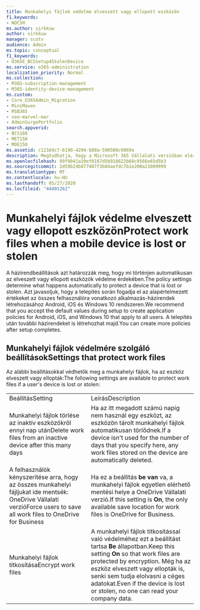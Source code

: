 ```yaml
---
title: Munkahelyi fájlok védelme elveszett vagy ellopott eszközön
f1.keywords:
- NOCSH
ms.author: sirkkuw
author: sirkkuw
manager: scotv
audience: Admin
ms.topic: conceptual
f1_keywords:
- O365E_BCSSetup4StolenDevice
ms.service: o365-administration
localization_priority: Normal
ms.collection:
- M365-subscription-management
- M365-identity-device-management
ms.custom:
- Core_O365Admin_Migration
- MiniMaven
- MSB365
- seo-marvel-mar
- AdminSurgePortfolio
search.appverid:
- BCS160
- MET150
- MOE150
ms.assetid: c12164c7-6190-4294-b88a-590580c9869a
description: Megtudhatja, hogy a Microsoft 365 Vállalati verzióban elérhető beállítások hogyan védik a munkahelyi fájlokat, ha egy felhasználó eszköze elveszett vagy ellopták.
ms.openlocfilehash: 89f9041a39ef0167d5b918622b68c9566e65d5b3
ms.sourcegitcommit: 2d59b24b877487f3b84aefdc7b1e200a21009999
ms.translationtype: MT
ms.contentlocale: hu-HU
ms.lasthandoff: 05/27/2020
ms.locfileid: "44401262"
---
```

# <a name="protect-work-files-when-a-mobile-device-is-lost-or-stolen"></a><span data-ttu-id="1e4e5-103">Munkahelyi fájlok védelme elveszett vagy ellopott eszközön</span><span class="sxs-lookup"><span data-stu-id="1e4e5-103">Protect work files when a mobile device is lost or stolen</span></span>

<span data-ttu-id="1e4e5-104">A házirendbeállítások azt határozzák meg, hogy mi történjen automatikusan az elveszett vagy ellopott eszközök védelme érdekében.</span><span class="sxs-lookup"><span data-stu-id="1e4e5-104">The policy settings determine what happens automatically to protect a device that is lost or stolen.</span></span> <span data-ttu-id="1e4e5-105">Azt javasoljuk, hogy a telepítés során fogadja el az alapértelmezett értékeket az összes felhasználóra vonatkozó alkalmazás-házirendek létrehozásához Android, iOS és Windows 10 rendszeren.</span><span class="sxs-lookup"><span data-stu-id="1e4e5-105">We recommend that you accept the default values during setup to create application policies for Android, iOS, and Windows 10 that apply to all users.</span></span> <span data-ttu-id="1e4e5-106">A telepítés után további házirendeket is létrehozhat majd.</span><span class="sxs-lookup"><span data-stu-id="1e4e5-106">You can create more policies after setup completes.</span></span>
  
## <a name="settings-that-protect-work-files"></a><span data-ttu-id="1e4e5-107">Munkahelyi fájlok védelmére szolgáló beállítások</span><span class="sxs-lookup"><span data-stu-id="1e4e5-107">Settings that protect work files</span></span>

<span data-ttu-id="1e4e5-108">Az alábbi beállításokkal védhetők meg a munkahelyi fájlok, ha az eszköz elveszett vagy ellopták:</span><span class="sxs-lookup"><span data-stu-id="1e4e5-108">The following settings are available to protect work files if a user's device is lost or stolen:</span></span>
  
|||
|:-----|:-----|
|<span data-ttu-id="1e4e5-109">Beállítás</span><span class="sxs-lookup"><span data-stu-id="1e4e5-109">Setting</span></span>  <br/> |<span data-ttu-id="1e4e5-110">Leírás</span><span class="sxs-lookup"><span data-stu-id="1e4e5-110">Description</span></span>  <br/> |
|<span data-ttu-id="1e4e5-111">Munkahelyi fájlok törlése az inaktív eszközökről ennyi nap után</span><span class="sxs-lookup"><span data-stu-id="1e4e5-111">Delete work files from an inactive device after this many days</span></span>  <br/> |<span data-ttu-id="1e4e5-112">Ha az itt megadott számú napig nem használ egy eszközt, az eszközön tárolt munkahelyi fájlok automatikusan törlődnek.</span><span class="sxs-lookup"><span data-stu-id="1e4e5-112">If a device isn't used for the number of days that you specify here, any work files stored on the device are automatically deleted.</span></span>  <br/> |
|<span data-ttu-id="1e4e5-113">A felhasználók kényszerítése arra, hogy az összes munkahelyi fájljukat ide mentsék: OneDrive Vállalati verzió</span><span class="sxs-lookup"><span data-stu-id="1e4e5-113">Force users to save all work files to OneDrive for Business</span></span>  <br/> |<span data-ttu-id="1e4e5-114">Ha ez a beállítás **be van** va, a munkahelyi fájlok egyetlen elérhető mentési helye a OneDrive Vállalati verzió.</span><span class="sxs-lookup"><span data-stu-id="1e4e5-114">If this setting is **On**, the only available save location for work files is OneDrive for Business.</span></span>  <br/> |
|<span data-ttu-id="1e4e5-115">Munkahelyi fájlok titkosítása</span><span class="sxs-lookup"><span data-stu-id="1e4e5-115">Encrypt work files</span></span>  <br/> |<span data-ttu-id="1e4e5-116">A munkahelyi fájlok titkosítással való védelméhez ezt a beállítást tartsa **Be** állapotban.</span><span class="sxs-lookup"><span data-stu-id="1e4e5-116">Keep this setting **On** so that work files are protected by encryption.</span></span> <span data-ttu-id="1e4e5-117">Még ha az eszköz elveszett vagy ellopták is, senki sem tudja elolvasni a céges adatokat.</span><span class="sxs-lookup"><span data-stu-id="1e4e5-117">Even if the device is lost or stolen, no one can read your company data.</span></span>  <br/> |
   


